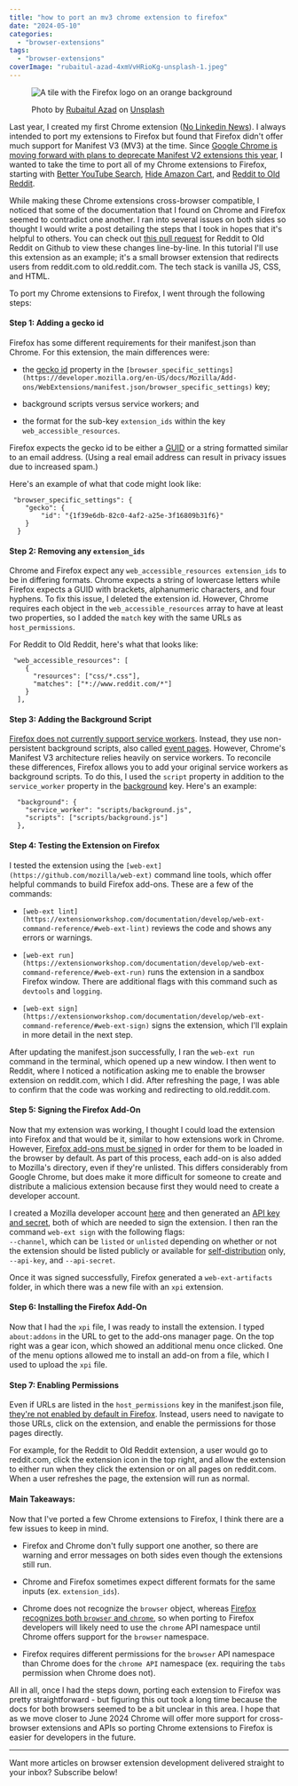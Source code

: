 ```yaml
---
title: "how to port an mv3 chrome extension to firefox"
date: "2024-05-10"
categories: 
  - "browser-extensions"
tags: 
  - "browser-extensions"
coverImage: "rubaitul-azad-4xmVvHRioKg-unsplash-1.jpeg"
---
```


<figure>

![A tile with the Firefox logo on an orange background](images/rubaitul-azad-4xmVvHRioKg-unsplash-1.jpeg)

<figcaption>

Photo by [Rubaitul Azad](https://unsplash.com/@rubaitulazad?utm_content=creditCopyText&utm_medium=referral&utm_source=unsplash) on [Unsplash](https://unsplash.com/photos/logo-4xmVvHRioKg?utm_content=creditCopyText&utm_medium=referral&utm_source=unsplash)

</figcaption>

</figure>

Last year, I created my first Chrome extension ([No Linkedin News](https://github.com/garnetred/no-linkedin-news)). I always intended to port my extensions to Firefox but found that Firefox didn't offer much support for Manifest V3 (MV3) at the time. Since [Google Chrome is moving forward with plans to deprecate Manifest V2 extensions this year](https://developer.chrome.com/blog/resuming-the-transition-to-mv3), I wanted to take the time to port all of my Chrome extensions to Firefox, starting with [Better YouTube Search](https://github.com/garnetred/better-youtube-search), [Hide Amazon Cart](https://github.com/garnetred/hide-amazon-cart), and [Reddit to Old Reddit](https://github.com/garnetred/reddit-to-old-reddit).

While making these Chrome extensions cross-browser compatible, I noticed that some of the documentation that I found on Chrome and Firefox seemed to contradict one another. I ran into several issues on both sides so thought I would write a post detailing the steps that I took in hopes that it's helpful to others. You can check out [this pull request](https://github.com/garnetred/reddit-to-old-reddit/pull/2) for Reddit to Old Reddit on Github to view these changes line-by-line. In this tutorial I'll use this extension as an example; it's a small browser extension that redirects users from reddit.com to old.reddit.com. The tech stack is vanilla JS, CSS, and HTML.

To port my Chrome extensions to Firefox, I went through the following steps:

#### Step 1: Adding a gecko id

Firefox has some different requirements for their manifest.json than Chrome. For this extension, the main differences were:

- the [gecko id](https://developer.mozilla.org/en-US/docs/Mozilla/Add-ons/WebExtensions/manifest.json/browser_specific_settings#firefox_gecko_properties) property in the `[browser_specific_settings](https://developer.mozilla.org/en-US/docs/Mozilla/Add-ons/WebExtensions/manifest.json/browser_specific_settings)` key;

- background scripts versus service workers; and

- the format for the sub-key `extension_ids` within the key `web_accessible_resources`.

Firefox expects the gecko id to be either a [GUID](https://en.wikipedia.org/wiki/Universally_unique_identifier) or a string formatted similar to an email address. (Using a real email address can result in privacy issues due to increased spam.)

Here's an example of what that code might look like:  

```
 "browser_specific_settings": {
    "gecko": { 
        "id": "{1f39e6db-82c0-4af2-a25e-3f16809b31f6}"
    } 
  }
```

#### Step 2: Removing any `extension_ids`

Chrome and Firefox expect any `web_accessible_resources extension_ids` to be in differing formats. Chrome expects a string of lowercase letters while Firefox expects a GUID with brackets, alphanumeric characters, and four hyphens. To fix this issue, I deleted the extension id. However, Chrome requires each object in the `web_accessible_resources` array to have at least two properties, so I added the `match` key with the same URLs as `host_permissions`.

For Reddit to Old Reddit, here's what that looks like:

```
 "web_accessible_resources": [
    {
      "resources": ["css/*.css"],
      "matches": ["*://www.reddit.com/*"]
    }
  ],
```

#### Step 3: Adding the Background Script

[Firefox does not currently support service workers](https://blog.mozilla.org/addons/2024/03/13/manifest-v3-manifest-v2-march-2024-update/). Instead, they use non-persistent background scripts, also called [event pages](https://blog.mozilla.org/addons/2022/10/31/begin-your-mv3-migration-by-implementing-new-features-today/). However, Chrome's Manifest V3 architecture relies heavily on service workers. To reconcile these differences, Firefox allows you to add your original service workers as background scripts. To do this, I used the `script` property in addition to the `service_worker` property in the [background](https://developer.mozilla.org/en-US/docs/Mozilla/Add-ons/WebExtensions/manifest.json/background#browser_support) key. Here's an example:

```
  "background": {
    "service_worker": "scripts/background.js",
    "scripts": ["scripts/background.js"]
  },
```

#### Step 4: Testing the Extension on Firefox

I tested the extension using the `[web-ext](https://github.com/mozilla/web-ext)` command line tools, which offer helpful commands to build Firefox add-ons. These are a few of the commands:

- `[web-ext lint](https://extensionworkshop.com/documentation/develop/web-ext-command-reference/#web-ext-lint)` reviews the code and shows any errors or warnings.

- `[web-ext run](https://extensionworkshop.com/documentation/develop/web-ext-command-reference/#web-ext-run)` runs the extension in a sandbox Firefox window. There are additional flags with this command such as `devtools` and `logging`.

- `[web-ext sign](https://extensionworkshop.com/documentation/develop/web-ext-command-reference/#web-ext-sign)` signs the extension, which I'll explain in more detail in the next step.

After updating the manifest.json successfully, I ran the `web-ext run` command in the terminal, which opened up a new window. I then went to Reddit, where I noticed a notification asking me to enable the browser extension on reddit.com, which I did. After refreshing the page, I was able to confirm that the code was working and redirecting to old.reddit.com.

#### Step 5: Signing the Firefox Add-On

Now that my extension was working, I thought I could load the extension into Firefox and that would be it, similar to how extensions work in Chrome. However, [Firefox add-ons must be signed](https://wiki.mozilla.org/Add-ons/Extension_Signing) in order for them to be loaded in the browser by default. As part of this process, each add-on is also added to Mozilla's directory, even if they're unlisted. This differs considerably from Google Chrome, but does make it more difficult for someone to create and distribute a malicious extension because first they would need to create a developer account.

I created a Mozilla developer account [here](https://accounts.firefox.com/) and then generated an [API key and secret](https://addons.mozilla.org/en-US/developers/addon/api/key/), both of which are needed to sign the extension. I then ran the command `web-ext sign` with the following flags:  
`--channel`, which can be `listed` or `unlisted` depending on whether or not the extension should be listed publicly or available for [self-distribution](https://extensionworkshop.com/documentation/publish/self-distribution/) only, `--api-key`, and `--api-secret`.

Once it was signed successfully, Firefox generated a `web-ext-artifacts` folder, in which there was a new file with an `xpi` extension.

#### Step 6: Installing the Firefox Add-On

Now that I had the `xpi` file, I was ready to install the extension. I typed `about:addons` in the URL to get to the add-ons manager page. On the top right was a gear icon, which showed an additional menu once clicked. One of the menu options allowed me to install an add-on from a file, which I used to upload the `xpi` file.

#### Step 7: Enabling Permissions

Even if URLs are listed in the `host_permissions` key in the manifest.json file, [they're not enabled by default in Firefox](https://discourse.mozilla.org/t/porting-chrome-add-on-firefox-page-permissions-not-granted-by-default/112873/8). Instead, users need to navigate to those URLs, click on the extension, and enable the permissions for those pages directly.

For example, for the Reddit to Old Reddit extension, a user would go to reddit.com, click the extension icon in the top right, and allow the extension to either run when they click the extension or on all pages on reddit.com. When a user refreshes the page, the extension will run as normal.

#### Main Takeaways:

Now that I've ported a few Chrome extensions to Firefox, I think there are a few issues to keep in mind.

- Firefox and Chrome don't fully support one another, so there are warning and error messages on both sides even though the extensions still run.

- Chrome and Firefox sometimes expect different formats for the same inputs (ex. `extension_ids`).

- Chrome does not recognize the `browser` object, whereas [Firefox recognizes both `browser` and `chrome`,](https://developer.mozilla.org/en-US/docs/Mozilla/Add-ons/WebExtensions/Chrome_incompatibilities#firefox_supports_both_the_chrome_and_browser_namespaces) so when porting to Firefox developers will likely need to use the `chrome` API namespace until Chrome offers support for the `browser` namespace.

- Firefox requires different permissions for the `browser` API namespace than Chrome does for the `chrome API` namespace (ex. requiring the `tabs` permission when Chrome does not).

All in all, once I had the steps down, porting each extension to Firefox was pretty straightforward - but figuring this out took a long time because the docs for both browsers seemed to be a bit unclear in this area. I hope that as we move closer to June 2024 Chrome will offer more support for cross-browser extensions and APIs so porting Chrome extensions to Firefox is easier for developers in the future.

* * *

Want more articles on browser extension development delivered straight to your inbox? Subscribe below!
